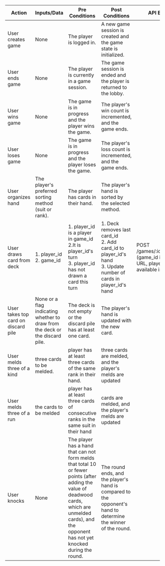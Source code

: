 | Action | Inputs/Data | Pre Conditions | Post Conditions | API Endpoint |
|---------------|---------------|---------------|---------------|---------------|
| User creates game |None  |The player is logged in. | A new game session is created and the game state is initialized.| |
| User ends game |None |The player is currently in a game session. | The game session is ended and the player is returned to the lobby. | |
| User wins game | None |The game is in progress and the player wins the game. |The player's win count is incremented, and the game ends. | |
| User loses game |None |  The game is in progress and the player loses the game.|The player's loss count is incremented, and the game ends. | |
| User organizes hand |The player's preferred sorting method (suit or rank). |The player has cards in their hand. |The player's hand is sorted by the selected method. | |
| User draws card from deck | 1. player_id<br />2. game_id | 1. player_id is a player in game_id <br />2.It is player_id's turn<br />3. player_id has not drawn a card this turn | 1. Deck removes last card_id<br />2. Add card_id to player_id's  hand<br />3. Update number of cards in player_id's hand | POST /games/:id/draw_check <br /> (game_id is provided in URL, player_id available in session)|
| User takes top card on discard pile |None or a flag indicating whether to draw from the deck or the discard pile. |The deck is not empty or the discard pile has at least one card. |The player's hand is updated with the new card. | |
| User melds three of a kind | three cards to be melded. |player has at least three cards of the same rank in their hand. |three cards are melded, and the player's melds are updated | |
| User melds three of a run |the cards to be melded |player has at least three cards of consecutive ranks in the same suit in their hand |cards are melded, and the player's melds are updated | |
| User knocks | None |The player has a hand that can not form melds that total 10 or fewer points (after adding the value of deadwood cards, which are unmelded cards), and the opponent has not yet knocked during the round.|The round ends, and the player's hand is compared to the opponent's hand to determine the winner of the round. | |


<br />
